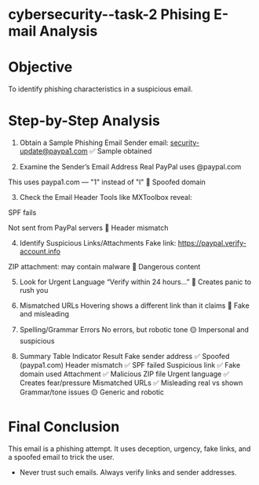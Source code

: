 # cybersecurity--task-2  Phising E-mail Analysis 

# Objective
   To identify phishing characteristics in a suspicious email.

# Step-by-Step Analysis

1. Obtain a Sample Phishing Email
Sender email: security-update@paypa1.com
✅ Sample obtained

2. Examine the Sender’s Email Address
Real PayPal uses @paypal.com

This uses paypa1.com — "1" instead of "l"
🔴 Spoofed domain

3. Check the Email Header
Tools like MXToolbox reveal:

SPF fails

Not sent from PayPal servers
🔴 Header mismatch

4. Identify Suspicious Links/Attachments
Fake link: https://paypal.verify-account.info

ZIP attachment: may contain malware
🔴 Dangerous content

5. Look for Urgent Language
“Verify within 24 hours...”
🔴 Creates panic to rush you

6. Mismatched URLs
Hovering shows a different link than it claims
🔴 Fake and misleading

7. Spelling/Grammar Errors
No errors, but robotic tone
🟡 Impersonal and suspicious

8. Summary Table
Indicator	Result
Fake sender address	✅ Spoofed (paypa1.com)
Header mismatch	✅ SPF failed
Suspicious link	✅ Fake domain used
Attachment	✅ Malicious ZIP file
Urgent language	✅ Creates fear/pressure
Mismatched URLs	✅ Misleading real vs shown
Grammar/tone issues	🟡 Generic and robotic

# Final Conclusion
This email is a phishing attempt. It uses deception, urgency, fake links, and a spoofed email to trick the user.

  * Never trust such emails. Always verify links and sender addresses.


